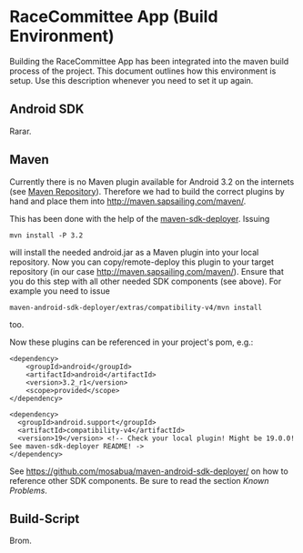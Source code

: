# RaceCommittee App (Build Environment)

Building the RaceCommittee App has been integrated into the maven build process of the project. This document outlines how this environment is setup. Use this description whenever you need to set it up again.

## Android SDK

Rarar.

## Maven

Currently there is no Maven plugin available for Android 3.2 on the internets (see [Maven Repository](http://mvnrepository.com/artifact/com.google.android/android)). Therefore we had to build the correct plugins by hand and place them into http://maven.sapsailing.com/maven/.

This has been done with the help of the [maven-sdk-deployer](https://github.com/mosabua/maven-android-sdk-deployer). Issuing

    mvn install -P 3.2

will install the needed android.jar as a Maven plugin into your local repository. Now you can copy/remote-deploy this plugin to your target repository (in our case http://maven.sapsailing.com/maven/). Ensure that you do this step with all other needed SDK components (see above). For example you need to issue 

    maven-android-sdk-deployer/extras/compatibility-v4/mvn install

too.

Now these plugins can be referenced in your project's pom, e.g.:

    <dependency>
        <groupId>android</groupId>
        <artifactId>android</artifactId>
        <version>3.2_r1</version>
        <scope>provided</scope>
    </dependency>

    <dependency>
      <groupId>android.support</groupId>
      <artifactId>compatibility-v4</artifactId>
      <version>19</version> <!-- Check your local plugin! Might be 19.0.0! See maven-sdk-deployer README! ->
    </dependency>

See https://github.com/mosabua/maven-android-sdk-deployer/ on how to reference other SDK components. Be sure to read the section _Known Problems_.

## Build-Script

Brom.